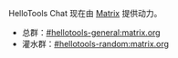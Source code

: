 HelloTools Chat 现在由 [Matrix](https://matrix.org/) 提供动力。

- 总群：[\#hellotools-general:matrix.org](https://matrix.to/#/#hellotools-general:matrix.org)
- 灌水群：[\#hellotools-random:matrix.org](https://matrix.to/#/#hellotools-random:matrix.org)
